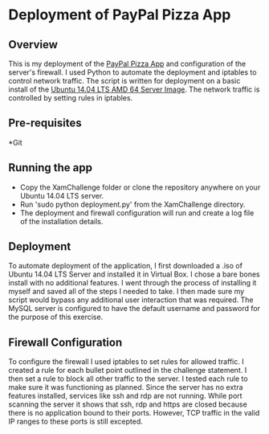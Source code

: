 Deployment of PayPal Pizza App
==============================

Overview
--------

This is my deployment of the [PayPal Pizza App](https://github.com/paypal/rest-api-sample-app-php/blob/master/README.md) and configuration of the server's firewall. I used Python to automate the deployment and iptables to control network traffic. The script is written for deployment on a basic install of the [Ubuntu 14.04 LTS AMD 64 Server Image](http://releases.ubuntu.com/14.04/). The network traffic is controlled by setting rules in iptables. 

Pre-requisites
--------------

   *Git

	
Running the app
---------------

   * Copy the XamChallenge folder or clone the repository anywhere on your Ubuntu 14.04 LTS server.
   * Run 'sudo python deployment.py' from the XamChallenge directory.
   * The deployment and firewall configuration will run and create a log file of the installation details.
	
Deployment
----------

To automate deployment of the application, I first downloaded a .iso of Ubuntu 14.04 LTS Server and installed it in Virtual Box. I chose a bare bones install with no additional features. I went through the process of installing it myself and saved all of the steps I needed to take.  I then made sure my script would bypass any additional user interaction that was required. The MySQL server is configured to have the default username and password for the purpose of this exercise.

Firewall Configuration
----------------------

To configure the firewall I used iptables to set rules for allowed traffic.  I created a rule for each bullet point outlined in the challenge statement.  I then set a rule to block all other traffic to the server. I tested each rule to make sure it was functioning as planned.  Since the server has no extra features installed, services like ssh and rdp are not running.  While port scanning the server it shows that ssh, rdp and https are closed because there is no application bound to their ports. However, TCP traffic in the valid IP ranges to these ports is still excepted.
